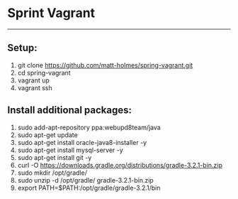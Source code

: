 # Sprint Vagrant
---
## Setup:
1. git clone https://github.com/matt-holmes/spring-vagrant.git
2. cd spring-vagrant
3. vagrant up
4. vagrant ssh

## Install additional packages:
1. sudo add-apt-repository ppa:webupd8team/java
2. sudo apt-get update
3. sudo apt-get install oracle-java8-installer -y
4. sudo apt-get install mysql-server -y
5. sudo apt-get install git -y
6. curl -O https://downloads.gradle.org/distributions/gradle-3.2.1-bin.zip
7. sudo mkdir /opt/gradle/
8. sudo unzip -d /opt/gradle/ gradle-3.2.1-bin.zip
9. export PATH=$PATH:/opt/gradle/gradle-3.2.1/bin
